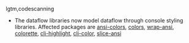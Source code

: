 lgtm,codescanning
* The dataflow libraries now model dataflow through console styling libraries.
  Affected packages are
    [ansi-colors](https://npmjs.com/package/ansi-colors),
    [colors](https://npmjs.com/package/colors),
    [wrap-ansi](https://npmjs.com/package/wrap-ansi),
    [colorette](https://npmjs.com/package/colorette),
    [cli-highlight](https://npmjs.com/package/cli-highlight),
    [cli-color](https://npmjs.com/package/cli-color),
    [slice-ansi](https://npmjs.com/package/slice-ansi)
